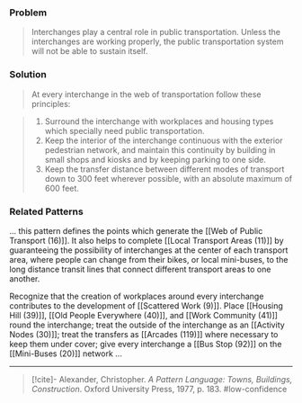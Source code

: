 ### Problem
>Interchanges play a central role in public transportation. Unless the interchanges are working properly, the public transportation system will not be able to sustain itself.

### Solution
>At every interchange in the web of transportation follow these principles:

>1. Surround the interchange with workplaces and housing types which specially need public transportation.
>2. Keep the interior of the interchange continuous with the exterior pedestrian network, and maintain this continuity by building in small shops and kiosks and by keeping parking to one side.
>3. Keep the transfer distance between different modes of transport down to 300 feet wherever possible, with an absolute maximum of 600 feet.

### Related Patterns
... this pattern defines the points which generate the [[Web of Public Transport (16)]]. It also helps to complete [[Local Transport Areas (11)]] by guaranteeing the possibility of interchanges at the center of each transport area, where people can change from their bikes, or local mini-buses, to the long distance transit lines that connect different transport areas to one another.

Recognize that the creation of workplaces around every interchange contributes to the development of [[Scattered Work (9)]]. Place [[Housing Hill (39)]], [[Old People Everywhere (40)]], and [[Work Community (41)]] round the interchange; treat the outside of the interchange as an [[Activity Nodes (30)]]; treat the transfers as [[Arcades (119)]] where necessary to keep them under cover; give every interchange a [[Bus Stop (92)]] on the [[Mini-Buses (20)]] network ...

---

> [!cite]- Alexander, Christopher. _A Pattern Language: Towns, Buildings, Construction_. Oxford University Press, 1977, p. 183.
> #low-confidence 